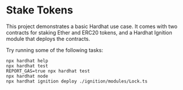 # Stake Tokens

This project demonstrates a basic Hardhat use case. It comes with two contracts for staking Ether and ERC20 tokens, and a Hardhat Ignition module that deploys the contracts.

Try running some of the following tasks:

```shell
npx hardhat help
npx hardhat test
REPORT_GAS=true npx hardhat test
npx hardhat node
npx hardhat ignition deploy ./ignition/modules/Lock.ts
```
